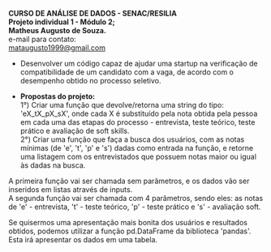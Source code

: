**CURSO DE ANÁLISE DE DADOS - SENAC/RESILIA** <br>
**Projeto individual 1 - Módulo 2;** <br>
**Matheus Augusto de Souza.** <br>
e-mail para contato: <br>
mataugusto1999@gmail.com

* Desenvolver um código capaz de ajudar uma startup na verificação de compatibilidade de um candidato com a vaga, de acordo com o desempenho obtido no processo seletivo.

- **Propostas do projeto:** <br>
1°) Criar uma função que devolve/retorna uma string do tipo: 'eX_tX_pX_sX', onde cada X é substituído pela nota obtida pela pessoa em cada uma das etapas do processo - entrevista, teste teórico, teste prático e avaliação de soft skills. <br>
2°) Criar uma função que faça a busca dos usuários, com as notas mínimas (de 'e', 't', 'p' e 's') dadas como entrada na função, e retorne uma listagem com os entrevistados que possuem notas maior ou igual às dadas na busca.

A primeira função vai ser chamada sem parâmetros, e os dados vão ser inseridos em listas através de inputs. <br>
A segunda função vai ser chamada com 4 parâmetros, sendo eles: as notas de 'e' - entrevista, 't' - teste teórico, 'p' - teste prático e 's' - avaliação soft. <br>

Se quisermos uma apresentação mais bonita dos usuários e resultados obtidos, podemos utilizar a função pd.DataFrame da biblioteca 'pandas'. Esta irá apresentar os dados em uma tabela.
